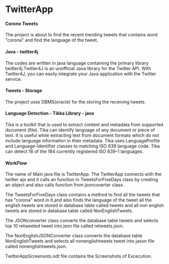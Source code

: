 # TwitterApp

#### Corono Tweets
The project is about to find the recent trending tweets that contains word "corona" and find the language of the tweet.

#### Java - twitter4j
The codes are written in java language containing the primary library twitter4j.Twitter4J is an unofficial Java library for the Twitter API. With Twitter4J, you can easily integrate your Java application with the Twitter service.

#### Tweets - Storage
The project uses DBMS(oracle) for the storing the receiving tweets.

#### Language Detection - Tikka Library - java

Tika is a toolkit that is used to extract content and metadata from supported document (file). Tika can identify language of any document or piece of text. It is useful while extracting text from document formats which do not include language information in their metadata. Tika uses LanguageProfile and Language-Identifier classes to matching ISO 639 language code.
Tika can detect 18 of the 184 currently registered ISO 639-1 languages.


#### WorkFlow 

The name of Main java file is TwitterApp.
The TwitterApp connects with the twitter api and it calls an function in TweetsForFiveDays class by creating an object and also calls function from jsoncoverter class.

The TweetsForFiveDays class contains a method to find all the tweets that has "corona" word in it,and also 
finds the language of the tweet all the english tweets are stored in database table called tweets and all non english tweets are stored in database table called NonEnglishTweets.

The JSONconverter class converts the database table tweets and selects top 10 retweeted tweet into json file called retweets.json.

The NonEnglishJSONConverter class converts the database table NonEnglishTweets and selects all nonenglishtweets tweet into jason file called nonenglishtweets.json.

TwitterAppScreensots.odt file contains the Screenshots of Excecution.
